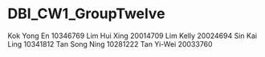 # DBI_CW1_GroupTwelve
Kok Yong En 10346769 Lim Hui Xing 20014709 Lim Kelly 20024694 Sin Kai Ling 10341812 Tan Song Ning 10281222 Tan Yi-Wei 20033760 

